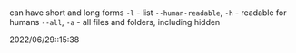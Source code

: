 # 
can have short and long forms
`-l` - list
`--human-readable`, `-h` - readable for humans
`--all`, `-a` - all files and folders, including hidden

2022/06/29::15:38
